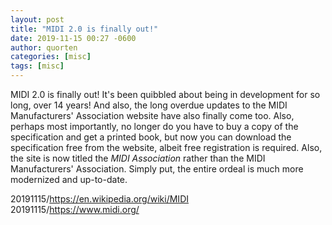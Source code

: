 ```yaml
---
layout: post
title: "MIDI 2.0 is finally out!"
date: 2019-11-15 00:27 -0600
author: quorten
categories: [misc]
tags: [misc]
---
```


MIDI 2.0 is finally out!  It's been quibbled about being in
development for so long, over 14 years!  And also, the long overdue
updates to the MIDI Manufacturers' Association website have also
finally come too.  Also, perhaps most importantly, no longer do you
have to buy a copy of the specification and get a printed book, but
now you can download the specification free from the website, albeit
free registration is required.  Also, the site is now titled the _MIDI
Association_ rather than the MIDI Manufacturers' Association.  Simply
put, the entire ordeal is much more modernized and up-to-date.

20191115/https://en.wikipedia.org/wiki/MIDI  
20191115/https://www.midi.org/
